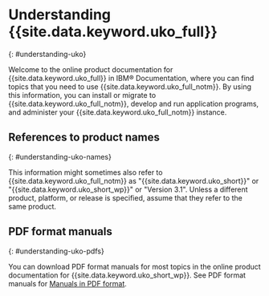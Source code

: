 # Understanding {{site.data.keyword.uko_full}}
{: #understanding-uko}

Welcome to the online product documentation for {{site.data.keyword.uko_full}} in IBM® Documentation, where you can find topics that you need to use {{site.data.keyword.uko_full_notm}}. By using this information, you can install or migrate to {{site.data.keyword.uko_full_notm}}, develop and run application programs, and administer your {{site.data.keyword.uko_full_notm}} instance.

## References to product names
{: #understanding-uko-names}

This information might sometimes also refer to {{site.data.keyword.uko_full_notm}} as "{{site.data.keyword.uko_short}}" or "{{site.data.keyword.uko_short_wp}}" or "Version 3.1". Unless a different product, platform, or release is specified, assume that they refer to the same product.

## PDF format manuals
{: #understanding-uko-pdfs}

You can download PDF format manuals for most topics in the online product documentation for {{site.data.keyword.uko_short_wp}}. See PDF format manuals for [Manuals in PDF format](pdf-downloads.md).

